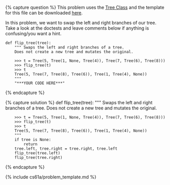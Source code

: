 {% capture question %}
This problem uses the [Tree Class](http://markmiyashita.com/cs61a/code/tree_recursion/tree.py) and the template for this file can be downloaded [here](http://markmiyashita.com/cs61a/code/tree_recursion/flip_tree.py).

In this problem, we want to swap the left and right branches of our tree. Take a look at the doctests and leave comments below if anything is confusing/you want a hint.

    def flip_tree(tree):
        """ Swaps the left and right branches of a tree.
        Does not create a new tree and mutates the original.

        >>> t = Tree(5, Tree(1, None, Tree(4)), Tree(7, Tree(6), Tree(8)))
        >>> flip_tree(t)
        >>> t
        Tree(5, Tree(7, Tree(8), Tree(6)), Tree(1, Tree(4), None))
        """
        "***YOUR CODE HERE***"
{% endcapture %}

{% capture solution %}
    def flip_tree(tree):
        """ Swaps the left and right branches of a tree.
        Does not create a new tree and mutates the original.

        >>> t = Tree(5, Tree(1, None, Tree(4)), Tree(7, Tree(6), Tree(8)))
        >>> flip_tree(t)
        >>> t
        Tree(5, Tree(7, Tree(8), Tree(6)), Tree(1, Tree(4), None))
        """
        if tree is None:
            return
        tree.left, tree.right = tree.right, tree.left
        flip_tree(tree.left)
        flip_tree(tree.right)  
{% endcapture %}

{% include cs61a/problem_template.md %}